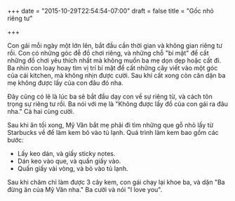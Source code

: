 +++
date = "2015-10-29T22:54:54-07:00"
draft = false
title = "Gốc nhỏ riêng tư"

+++

Con gái mỗi ngày một lớn lên, bắt đầu cần thời gian và không gian riêng tư
rồi. Con có những góc đễ đồ chơi riêng, và những chỗ "bí mật" để cất những đồ
chơi yêu thích nhất mà không muốn ba mẹ dọn dẹp hoặc cất đi. Ba nhìn con loay
hoay tìm vị trí bí mật để cất những cây viết vào một góc của cái
kitchen, mà không nhịn được cười. Sau khi cất xong còn căn dặn ba mẹ không được lấy của con đâu đó nha.  

Đây cũng có lẽ là lúc ba sẽ bắt đầu dạy con về sự riêng từ, và cách tôn trọng sự
riêng tư rồi. Ba nói với mẹ là "Không được lấy đồ của con gái ra đâu nha." Cả
hai cùng cười.

Sau khi ăn tối xong, Mỹ Văn bắt mẹ phải đi tìm những que gỗ nhỏ lấy từ Starbucks
về để làm kem bỏ vào tủ lạnh. Quá trình làm kem bao gồm các bước:

- Lấy keo dán, và giấy sticky notes.
- Dán keo vào que, và quấn giấy vào.
- Quấn giấy vài vòng, và bỏ vào tủ lạnh.

Sau khi chăm chỉ làm được 3 cây kem, con gái chạy lại khoe ba, và dặn "Ba đừng
ăn của Mỹ Văn nha." Ba cười và nói "I love you".
